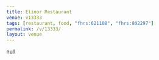 ```yaml
---
title: Elinor Restaurant
venue: v13333
tags: [restaurant, food, "fhrs:621108", "fhrs:802297"]
permalink: /v/13333/
layout: venue
---
```

null
